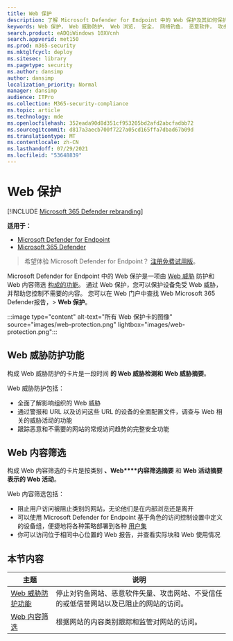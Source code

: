 ```yaml
---
title: Web 保护
description: 了解 Microsoft Defender for Endpoint 中的 Web 保护及其如何保护你的组织
keywords: Web 保护， Web 威胁防护， Web 浏览， 安全， 网络钓鱼， 恶意软件， 攻击， 网站， 网络保护， Edge， Internet Explorer， Chrome， Firefox， Web 浏览器， 恶意网站
search.product: eADQiWindows 10XVcnh
search.appverid: met150
ms.prod: m365-security
ms.mktglfcycl: deploy
ms.sitesec: library
ms.pagetype: security
ms.author: dansimp
author: dansimp
localization_priority: Normal
manager: dansimp
audience: ITPro
ms.collection: M365-security-compliance
ms.topic: article
ms.technology: mde
ms.openlocfilehash: 352eada90d8d351cf953205bd2afd2abcfadbb72
ms.sourcegitcommit: d817a3aecb700f7227a05cd165ffa7dbad67b09d
ms.translationtype: MT
ms.contentlocale: zh-CN
ms.lasthandoff: 07/29/2021
ms.locfileid: "53648839"
---
```

# <a name="web-protection"></a>Web 保护

[!INCLUDE [Microsoft 365 Defender rebranding](../../includes/microsoft-defender.md)]

**适用于：**
- [Microsoft Defender for Endpoint](https://go.microsoft.com/fwlink/p/?linkid=2154037)
- [Microsoft 365 Defender](https://go.microsoft.com/fwlink/?linkid=2118804)


> 希望体验 Microsoft Defender for Endpoint？ [注册免费试用版](https://signup.microsoft.com/create-account/signup?products=7f379fee-c4f9-4278-b0a1-e4c8c2fcdf7e&ru=https://aka.ms/MDEp2OpenTrial?ocid=docs-wdatp-main-abovefoldlink&rtc=1)。

Microsoft Defender for Endpoint 中的 Web 保护是一项由 [Web 威胁](web-threat-protection.md) 防护和 Web 内容筛选 [构成的功能](web-content-filtering.md)。 通过 Web 保护，您可以保护设备免受 Web 威胁，并帮助您控制不需要的内容。 您可以在 Web 门户中查找 Web Microsoft 365 Defender报告，> **Web 保护**。

:::image type="content" alt-text="所有 Web 保护卡的图像" source="images/web-protection.png" lightbox="images/web-protection.png":::

## <a name="web-threat-protection"></a>Web 威胁防护功能

构成 Web 威胁防护的卡片是一段时间 **的 Web 威胁检测和** **Web 威胁摘要**。

Web 威胁防护包括：

- 全面了解影响组织的 Web 威胁
- 通过警报和 URL 以及访问这些 URL 的设备的全面配置文件，调查与 Web 相关的威胁活动的功能
- 跟踪恶意和不需要的网站的常规访问趋势的完整安全功能

## <a name="web-content-filtering"></a>Web 内容筛选

构成 Web 内容筛选的卡片是按类别 **、Web****内容筛选摘要** 和 **Web 活动摘要表示的 Web 活动**。

Web 内容筛选包括：

- 阻止用户访问被阻止类别的网站，无论他们是在内部浏览还是离开
- 可以使用 Microsoft Defender for Endpoint 基于角色的访问控制设置中定义的设备组，便捷地将各种策略部署到各种 [用户集](/microsoft-365/security/defender-endpoint/rbac)
- 你可以访问位于相同中心位置的 Web 报告，并查看实际块和 Web 使用情况

## <a name="in-this-section"></a>本节内容

主题|说明
---|---
[Web 威胁防护功能](web-threat-protection.md) | 停止对钓鱼网站、恶意软件矢量、攻击网站、不受信任的或低信誉网站以及已阻止的网站的访问。
[Web 内容筛选](web-content-filtering.md) | 根据网站的内容类别跟踪和监管对网站的访问。
